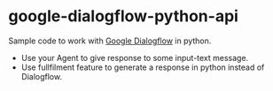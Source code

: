 # google-dialogflow-python-api

Sample code to work with [Google Dialogflow](https://dialogflow.cloud.google.com/) in python.
- Use your Agent to give response to some input-text message.
- Use fullfilment feature to generate a response in python instead of Dialogflow.
